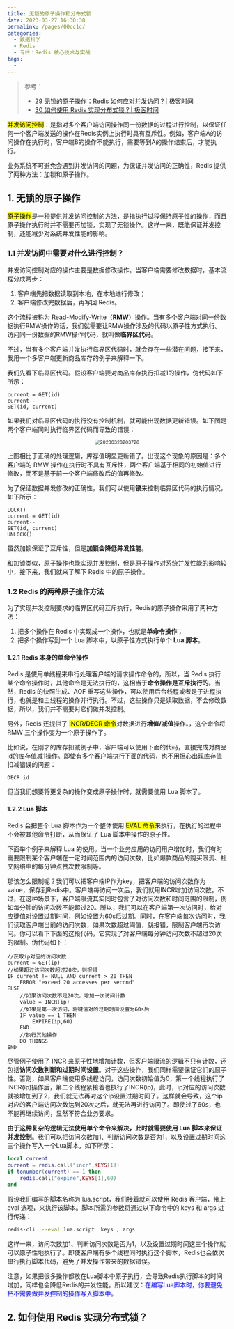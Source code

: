 ```yaml
---
title: 无锁的原子操作和分布式锁
date: 2023-03-27 16:30:38
permalink: /pages/00cc1c/
categories:
  - 数据科学
  - Redis
  - 专栏：Redis 核心技术与实战
tags:
  - 
---
```


> 参考：
>
> + [29 无锁的原子操作：Redis 如何应对并发访问？| 极客时间](https://time.geekbang.org/column/intro/100056701?tab=catalog9)
> + [30 如何使用 Redis 实现分布式锁？| 极客时间](https://time.geekbang.org/column/intro/100056701?tab=catalog9)

<mark>并发访问控制</mark>：是指对多个客户端访问操作同一份数据的过程进行控制，以保证任何一个客户端发送的操作在Redis实例上执行时具有互斥性。例如，客户端A的访问操作在执行时，客户端B的操作不能执行，需要等到A的操作结束后，才能执行。

业务系统不可避免会遇到并发访问的问题，为保证并发访问的正确性，Redis 提供了两种方法：加锁和原子操作。

## 1. 无锁的原子操作

<mark>原子操作</mark>是一种提供并发访问控制的方法，是指执行过程保持原子性的操作，而且原子操作执行时并不需要再加锁，实现了无锁操作。这样一来，既能保证并发控制，还能减少对系统并发性能的影响。

### 1.1 并发访问中需要对什么进行控制？

并发访问控制对应的操作主要是数据修改操作。当客户端需要修改数据时，基本流程分成两步：

1. 客户端先把数据读取到本地，在本地进行修改；
2. 客户端修改完数据后，再写回 Redis。

这个流程被称为 Read-Modify-Write（**RMW**）操作。当有多个客户端对同一份数据执行RMW操作的话，我们就需要让RMW操作涉及的代码以原子性方式执行。访问同一份数据的RMW操作代码，就叫做**临界区代码**。

不过，当有多个客户端并发执行临界区代码时，就会存在一些潜在问题，接下来，我用一个多客户端更新商品库存的例子来解释一下。

我们先看下临界区代码。假设客户端要对商品库存执行扣减1的操作，伪代码如下所示：

```plain
current = GET(id)
current--
SET(id, current)
```

如果我们对临界区代码的执行没有控制机制，就可能出现数据更新错误。如下图是两个客户端同时执行临界区代码而导致的错误：

<center><img src="https://notebook-img-1304596351.cos.ap-beijing.myqcloud.com/img/20230328203728.png" alt="20230328203728" style="zoom:75%;" /></center>

上图相比于正确的处理逻辑，库存值明显更新错了。出现这个现象的原因是：多个客户端的 RMW 操作在执行时不具有互斥性，两个客户端基于相同的初始值进行修改，而不是基于前一个客户端修改后的值再修改。

为了保证数据并发修改的正确性，我们可以使用**锁**来控制临界区代码的执行情况，如下所示：

```plain {1,5}
LOCK()
current = GET(id)
current--
SET(id, current)
UNLOCK()
```

虽然加锁保证了互斥性，但是**加锁会降低并发性能**。

和加锁类似，原子操作也能实现并发控制，但是原子操作对系统并发性能的影响较小，接下来，我们就来了解下 Redis 中的原子操作。

### 1.2 Redis 的两种原子操作方法

为了实现并发控制要求的临界区代码互斥执行，Redis的原子操作采用了两种方法：

1. 把多个操作在 Redis 中实现成一个操作，也就是**单命令操作**；
2. 把多个操作写到一个 Lua 脚本中，以原子性方式执行单个 **Lua 脚本**。

#### 1.2.1 Redis 本身的单命令操作

Redis 是使用单线程来串行处理客户端的请求操作命令的，所以，当 Redis 执行某个命令操作时，其他命令是无法执行的，这相当于**命令操作是互斥执行的**。当然，Redis 的快照生成、AOF 重写这些操作，可以使用后台线程或者是子进程执行，也就是和主线程的操作并行执行。不过，这些操作只是读取数据，不会修改数据，所以，我们并不需要对它们做并发控制。

另外，Redis 还提供了 <mark>INCR/DECR 命令</mark>对数据进行**增值/减值**操作。，这个命令将 RMW 三个操作变为一个原子操作了。

比如说，在刚才的库存扣减例子中，客户端可以使用下面的代码，直接完成对商品id的库存值减1操作。即使有多个客户端执行下面的代码，也不用担心出现库存值扣减错误的问题：

```plain
DECR id
```

但当我们想要将更复杂的操作变成原子操作时，就需要使用 Lua 脚本了。

#### 1.2.2 Lua 脚本

Redis 会把整个 Lua 脚本作为一个整体使用 <mark>EVAL 命令</mark>来执行，在执行的过程中不会被其他命令打断，从而保证了 Lua 脚本中操作的原子性。

下面举个例子来解释 Lua 的使用。当一个业务应用的访问用户增加时，我们有时需要限制某个客户端在一定时间范围内的访问次数，比如爆款商品的购买限流、社交网络中的每分钟点赞次数限制等。

那该怎么限制呢？我们可以把客户端IP作为key，把客户端的访问次数作为value，保存到Redis中。客户端每访问一次后，我们就用INCR增加访问次数。不过，在这种场景下，客户端限流其实同时包含了对访问次数和时间范围的限制，例如每分钟的访问次数不能超过20。所以，我们可以在客户端第一次访问时，给对应键值对设置过期时间，例如设置为60s后过期。同时，在客户端每次访问时，我们读取客户端当前的访问次数，如果次数超过阈值，就报错，限制客户端再次访问。你可以看下下面的这段代码，它实现了对客户端每分钟访问次数不超过20次的限制。伪代码如下：

```plain {8}
//获取ip对应的访问次数
current = GET(ip)
//如果超过访问次数超过20次，则报错
IF current != NULL AND current > 20 THEN
    ERROR "exceed 20 accesses per second"
ELSE
    //如果访问次数不足20次，增加一次访问计数
    value = INCR(ip)
    //如果是第一次访问，将键值对的过期时间设置为60s后
    IF value == 1 THEN
        EXPIRE(ip,60)
    END
    //执行其他操作
    DO THINGS
END
```

尽管例子使用了 INCR 来原子性地增加计数，但客户端限流的逻辑不只有计数，还包括**访问次数判断和过期时间设置**。对于这些操作，我们同样需要保证它们的原子性。否则，如果客户端使用多线程访问，访问次数初始值为0，第一个线程执行了INCR(ip)操作后，第二个线程紧接着也执行了INCR(ip)，此时，ip对应的访问次数就被增加到了2，我们就无法再对这个ip设置过期时间了。这样就会导致，这个ip对应的客户端访问次数达到20次之后，就无法再进行访问了。即使过了60s，也不能再继续访问，显然不符合业务要求。

**由于这种复杂的逻辑无法使用单个命令来解决，此时就需要使用 Lua 脚本来保证并发控制**。我们可以把访问次数加1、判断访问次数是否为1，以及设置过期时间这三个操作写入一个Lua脚本，如下所示：

```lua
local current
current = redis.call("incr",KEYS[1])
if tonumber(current) == 1 then
    redis.call("expire",KEYS[1],60)
end
```

假设我们编写的脚本名称为 lua.script，我们接着就可以使用 Redis 客户端，带上 eval 选项，来执行该脚本。脚本所需的参数将通过以下命令中的 keys 和 args 进行传递：

```sh
redis-cli  --eval lua.script  keys , args
```

这样一来，访问次数加1、判断访问次数是否为1，以及设置过期时间这三个操作就可以原子性地执行了。即使客户端有多个线程同时执行这个脚本，Redis也会依次串行执行脚本代码，避免了并发操作带来的数据错误。

注意，如果把很多操作都放在Lua脚本中原子执行，会导致Redis执行脚本的时间增加，同样也会降低Redis的并发性能。所以建议：<font color=blue>在编写Lua脚本时，你要避免把不需要做并发控制的操作写入脚本中</font>。

## 2. 如何使用 Redis 实现分布式锁？

